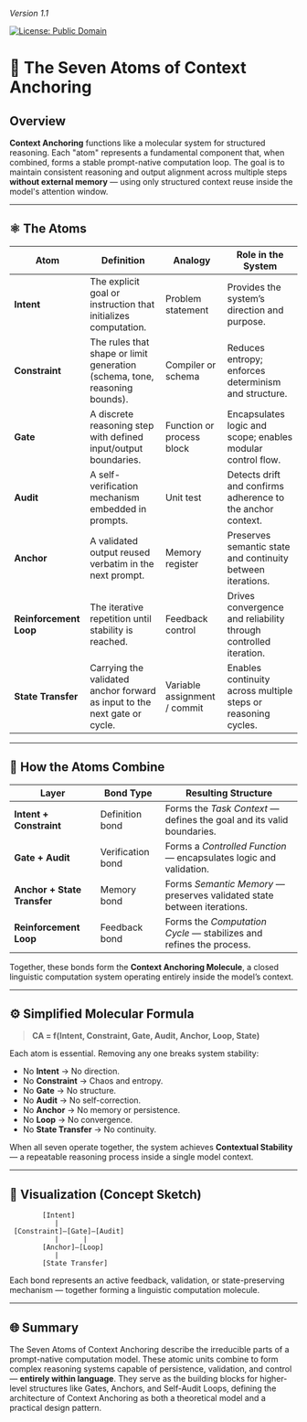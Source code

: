 *Version 1.1*

[![License: Public Domain](https://img.shields.io/badge/license-Public%20Domain-brightgreen.svg)](./LICENSE)

# 🧬 The Seven Atoms of Context Anchoring

## Overview

**Context Anchoring** functions like a molecular system for structured reasoning. Each "atom" represents a fundamental component that, when combined, forms a stable prompt-native computation loop. The goal is to maintain consistent reasoning and output alignment across multiple steps **without external memory** — using only structured context reuse inside the model's attention window.

---

## ⚛️ The Atoms

| **Atom**               | **Definition**                                                             | **Analogy**                  | **Role in the System**                                           |
| ---------------------- | -------------------------------------------------------------------------- | ---------------------------- | ---------------------------------------------------------------- |
| **Intent**             | The explicit goal or instruction that initializes computation.             | Problem statement            | Provides the system’s direction and purpose.                     |
| **Constraint**         | The rules that shape or limit generation (schema, tone, reasoning bounds). | Compiler or schema           | Reduces entropy; enforces determinism and structure.             |
| **Gate**               | A discrete reasoning step with defined input/output boundaries.            | Function or process block    | Encapsulates logic and scope; enables modular control flow.      |
| **Audit**              | A self-verification mechanism embedded in prompts.                         | Unit test                    | Detects drift and confirms adherence to the anchor context.      |
| **Anchor**             | A validated output reused verbatim in the next prompt.                     | Memory register              | Preserves semantic state and continuity between iterations.      |
| **Reinforcement Loop** | The iterative repetition until stability is reached.                       | Feedback control             | Drives convergence and reliability through controlled iteration. |
| **State Transfer**     | Carrying the validated anchor forward as input to the next gate or cycle.  | Variable assignment / commit | Enables continuity across multiple steps or reasoning cycles.    |

---

## 🧩 How the Atoms Combine

| **Layer**                   | **Bond Type**     | **Resulting Structure**                                                 |
| --------------------------- | ----------------- | ----------------------------------------------------------------------- |
| **Intent + Constraint**     | Definition bond   | Forms the *Task Context* — defines the goal and its valid boundaries.   |
| **Gate + Audit**            | Verification bond | Forms a *Controlled Function* — encapsulates logic and validation.      |
| **Anchor + State Transfer** | Memory bond       | Forms *Semantic Memory* — preserves validated state between iterations. |
| **Reinforcement Loop**      | Feedback bond     | Forms the *Computation Cycle* — stabilizes and refines the process.     |

Together, these bonds form the **Context Anchoring Molecule**, a closed linguistic computation system operating entirely inside the model’s context.

---

## ⚙️ Simplified Molecular Formula

> **CA = f(Intent, Constraint, Gate, Audit, Anchor, Loop, State)**

Each atom is essential. Removing any one breaks system stability:

* No **Intent** → No direction.
* No **Constraint** → Chaos and entropy.
* No **Gate** → No structure.
* No **Audit** → No self-correction.
* No **Anchor** → No memory or persistence.
* No **Loop** → No convergence.
* No **State Transfer** → No continuity.

When all seven operate together, the system achieves **Contextual Stability** — a repeatable reasoning process inside a single model context.

---

## 🧭 Visualization (Concept Sketch)

```
        [Intent]
           |
 [Constraint]—[Gate]—[Audit]
           |      |
        [Anchor]—[Loop]
           |
        [State Transfer]
```

Each bond represents an active feedback, validation, or state-preserving mechanism — together forming a linguistic computation molecule.

---

## 🌐 Summary

The Seven Atoms of Context Anchoring describe the irreducible parts of a prompt-native computation model. These atomic units combine to form complex reasoning systems capable of persistence, validation, and control — **entirely within language**. They serve as the building blocks for higher-level structures like Gates, Anchors, and Self-Audit Loops, defining the architecture of Context Anchoring as both a theoretical model and a practical design pattern.
